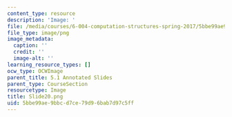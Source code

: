 ```yaml
---
content_type: resource
description: 'Image: '
file: /media/courses/6-004-computation-structures-spring-2017/5bbe99ae9bbcd7ce79d96bab7d97c5ff_Slide20.png
file_type: image/png
image_metadata:
  caption: ''
  credit: ''
  image-alt: ''
learning_resource_types: []
ocw_type: OCWImage
parent_title: 5.1 Annotated Slides
parent_type: CourseSection
resourcetype: Image
title: Slide20.png
uid: 5bbe99ae-9bbc-d7ce-79d9-6bab7d97c5ff
---
```

